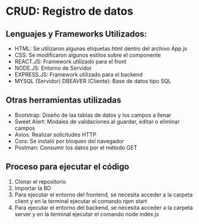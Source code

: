 # CRUD: Registro de datos

## Lenguajes y Frameworks Utilizados:
- HTML: Se utilizaron algunas etiquetas html dentro del archivo App.js
- CSS: Se modificaron algunos estilos sobre el componente
- REACT.JS: Framework utilizado para el front
- NODE.JS: Entorno de Servidor
- EXPRESS.JS: Framework utilizado para el backend
- MYSQL (Servidor) DBEAVER (Cliente): Base de datos tipo SQL

## Otras herramientas utilizadas
- Bootstrap: Diseño de las tablas de datos y los campos a llenar
- Sweet Alert: Modales de validaciones al guardar, editar o eliminar campos
- Axios: Realizar solicitudes HTTP
- Cors: Se instaló por bloqueo del navegador
- Postman: Consumir los datos por el método GET


## Proceso para ejecutar el código

1. Clonar el repositorio
1. Importar la BD
1. Para ejecutar el entorno del frontend, se necesita acceder a la carpeta client y en la terminal ejecutar el comando npm start
1. Para ejecutar el entorno del backend, se necesita acceder a la carpeta server y en la terminal ejecutar el comando node index.js
